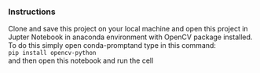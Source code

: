 ### Instructions
   Clone and save this project on your local machine and open this project in Jupter Notebook in anaconda environment with OpenCV package installed.  
   To do this simply open conda-promptand type in this command:  
   ```pip install opencv-python```  
   and then open this notebook and run the cell